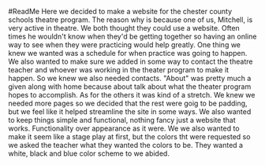 #ReadMe
Here we decided to make a website for the chester county schools theatre program. 
The reason why is because one of us, Mitchell, is very active in theatre. We both thought they could use a website.
Often times he wouldn't know when they'd be getting together so having an online way to see when they were practicing would help greatly. One thing we knew we wanted was a schedule for when practice was going to happen. 
We also wanted to make sure we added in some way to contact the theatre teacher and whoever was working in the theater program to make it happen. So we knew we also needed contacts.
"About" was pretty much a given along with home because about talk about what the theater program hopes to accomplish.
As for the others it was kind of a stretch. We knew we needed more pages so we decided that the rest were goig to be padding, but we feel like it helped streamline the site in some ways. 
We also wanted to keep things simple and functional, nothing fancy just a website that works. Functionality over appearance as it were.
We we also wanted to make it seem like a stage play at first, but the colors tht were requested so we asked the teacher what they wanted the colors to be. They wanted a white, black and blue color scheme to we abided.
